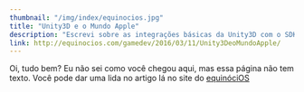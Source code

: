 ```yaml
---
thumbnail: "/img/index/equinocios.jpg"
title: "Unity3D e o Mundo Apple"                            
description: "Escrevi sobre as integrações básicas da Unity3D com o SDK e as features do iPhone feito para o <a class=\"inverted\" href=\"http://equinocios.com\">equinociOS 2016</a>"
link: http://equinocios.com/gamedev/2016/03/11/Unity3DeoMundoApple/
---
```


Oi, tudo bem? Eu não sei como você chegou aqui, mas essa página não tem texto. Você pode dar uma lida no artigo lá no site do [equinóciOS](equinocios.com/gamedev/2016/03/11/Unity3DeoMundoApple/)
